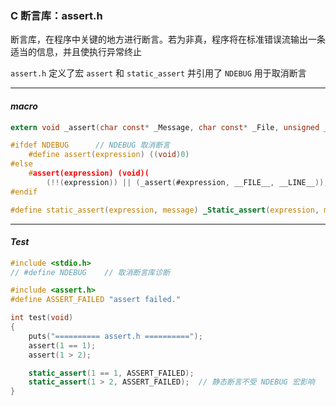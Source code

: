 ### C 断言库：assert.h

 断言库，在程序中关键的地方进行断言。若为非真，程序将在标准错误流输出一条适当的信息，并且使执行异常终止

 `assert.h` 定义了宏 `assert` 和 `static_assert` 并引用了 `NDEBUG` 用于取消断言

---
#### *macro*

```c
extern void _assert(char const* _Message, char const* _File, unsigned _Line)

#ifdef NDEBUG      // NDEBUG 取消断言
    #define assert(expression) ((void)0)
#else
    #assert(expression) (void)(
        (!!(expression)) || (_assert(#expression, __FILE__, __LINE__)), 0)
#endif

#define static_assert(expression, message) _Static_assert(expression, message)
```

---
#### *Test*

```c
#include <stdio.h>
// #define NDEBUG    // 取消断言库诊断

#include <assert.h>
#define ASSERT_FAILED "assert failed."

int test(void)
{
    puts("========== assert.h ==========");
    assert(1 == 1);
    assert(1 > 2);

    static_assert(1 == 1, ASSERT_FAILED);
    static_assert(1 > 2, ASSERT_FAILED);  // 静态断言不受 NDEBUG 宏影响
}
```